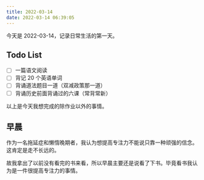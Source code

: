 ```yaml
---
title: 2022-03-14
date: 2022-03-14 06:39:05
---
```


今天是 2022-03-14，记录日常生活的第一天。

## Todo List

- [ ] 一篇语文阅读
- [ ] 背记 20 个英语单词
- [ ] 背诵道法题目一道（双减政策那一道）
- [ ] 背诵历史前面背诵过的六课（常背常新）

以上是今天我想完成的除作业以外的事情。

## 早晨

作为一名拖延症和懒惰晚期者，我认为想提高专注力不能说只靠一种顽强的信念。这肯定是走不长远的。

故我拿出了以前没有看完的书来看，所以早晨主要还是说看了下书。毕竟看书我认为是一件很提高专注力的事情。
